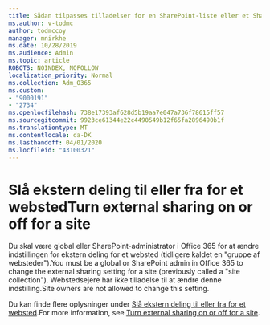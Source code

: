 ```yaml
---
title: Sådan tilpasses tilladelser for en SharePoint-liste eller et SharePoint-bibliotek
ms.author: v-todmc
author: todmccoy
manager: mnirkhe
ms.date: 10/28/2019
ms.audience: Admin
ms.topic: article
ROBOTS: NOINDEX, NOFOLLOW
localization_priority: Normal
ms.collection: Adm_O365
ms.custom:
- "9000191"
- "2734"
ms.openlocfilehash: 738e17393af628d5b19aa7e047a736f78615ff57
ms.sourcegitcommit: 9923ce61344e22c4490549b12f65fa2896490b1f
ms.translationtype: MT
ms.contentlocale: da-DK
ms.lasthandoff: 04/01/2020
ms.locfileid: "43100321"
---
```

# <a name="turn-external-sharing-on-or-off-for-a-site"></a><span data-ttu-id="3d74b-102">Slå ekstern deling til eller fra for et websted</span><span class="sxs-lookup"><span data-stu-id="3d74b-102">Turn external sharing on or off for a site</span></span>

<span data-ttu-id="3d74b-103">Du skal være global eller SharePoint-administrator i Office 365 for at ændre indstillingen for ekstern deling for et websted (tidligere kaldet en "gruppe af websteder").</span><span class="sxs-lookup"><span data-stu-id="3d74b-103">You must be a global or SharePoint admin in Office 365 to change the external sharing setting for a site (previously called a "site collection").</span></span> <span data-ttu-id="3d74b-104">Webstedsejere har ikke tilladelse til at ændre denne indstilling.</span><span class="sxs-lookup"><span data-stu-id="3d74b-104">Site owners are not allowed to change this setting.</span></span> 

<span data-ttu-id="3d74b-105">Du kan finde flere oplysninger under [Slå ekstern deling til eller fra for et websted](https://docs.microsoft.com/sharepoint/change-external-sharing-site).</span><span class="sxs-lookup"><span data-stu-id="3d74b-105">For more information, see [Turn external sharing on or off for a site](https://docs.microsoft.com/sharepoint/change-external-sharing-site).</span></span>
